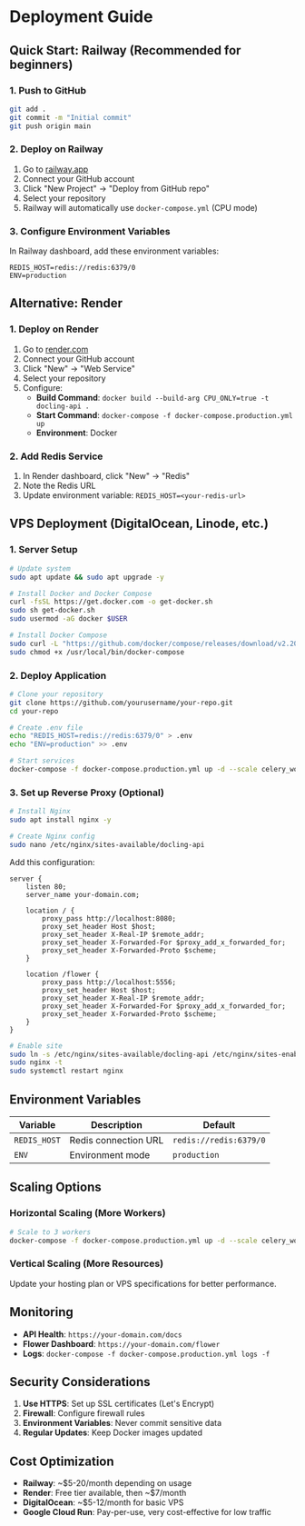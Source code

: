 # Deployment Guide

## Quick Start: Railway (Recommended for beginners)

### 1. Push to GitHub
```bash
git add .
git commit -m "Initial commit"
git push origin main
```

### 2. Deploy on Railway
1. Go to [railway.app](https://railway.app)
2. Connect your GitHub account
3. Click "New Project" → "Deploy from GitHub repo"
4. Select your repository
5. Railway will automatically use `docker-compose.yml` (CPU mode)

### 3. Configure Environment Variables
In Railway dashboard, add these environment variables:
```
REDIS_HOST=redis://redis:6379/0
ENV=production
```

## Alternative: Render

### 1. Deploy on Render
1. Go to [render.com](https://render.com)
2. Connect your GitHub account
3. Click "New" → "Web Service"
4. Select your repository
5. Configure:
   - **Build Command**: `docker build --build-arg CPU_ONLY=true -t docling-api .`
   - **Start Command**: `docker-compose -f docker-compose.production.yml up`
   - **Environment**: Docker

### 2. Add Redis Service
1. In Render dashboard, click "New" → "Redis"
2. Note the Redis URL
3. Update environment variable: `REDIS_HOST=<your-redis-url>`

## VPS Deployment (DigitalOcean, Linode, etc.)

### 1. Server Setup
```bash
# Update system
sudo apt update && sudo apt upgrade -y

# Install Docker and Docker Compose
curl -fsSL https://get.docker.com -o get-docker.sh
sudo sh get-docker.sh
sudo usermod -aG docker $USER

# Install Docker Compose
sudo curl -L "https://github.com/docker/compose/releases/download/v2.20.0/docker-compose-$(uname -s)-$(uname -m)" -o /usr/local/bin/docker-compose
sudo chmod +x /usr/local/bin/docker-compose
```

### 2. Deploy Application
```bash
# Clone your repository
git clone https://github.com/yourusername/your-repo.git
cd your-repo

# Create .env file
echo "REDIS_HOST=redis://redis:6379/0" > .env
echo "ENV=production" >> .env

# Start services
docker-compose -f docker-compose.production.yml up -d --scale celery_worker=2
```

### 3. Set up Reverse Proxy (Optional)
```bash
# Install Nginx
sudo apt install nginx -y

# Create Nginx config
sudo nano /etc/nginx/sites-available/docling-api
```

Add this configuration:
```nginx
server {
    listen 80;
    server_name your-domain.com;

    location / {
        proxy_pass http://localhost:8080;
        proxy_set_header Host $host;
        proxy_set_header X-Real-IP $remote_addr;
        proxy_set_header X-Forwarded-For $proxy_add_x_forwarded_for;
        proxy_set_header X-Forwarded-Proto $scheme;
    }

    location /flower {
        proxy_pass http://localhost:5556;
        proxy_set_header Host $host;
        proxy_set_header X-Real-IP $remote_addr;
        proxy_set_header X-Forwarded-For $proxy_add_x_forwarded_for;
        proxy_set_header X-Forwarded-Proto $scheme;
    }
}
```

```bash
# Enable site
sudo ln -s /etc/nginx/sites-available/docling-api /etc/nginx/sites-enabled/
sudo nginx -t
sudo systemctl restart nginx
```

## Environment Variables

| Variable | Description | Default |
|----------|-------------|---------|
| `REDIS_HOST` | Redis connection URL | `redis://redis:6379/0` |
| `ENV` | Environment mode | `production` |

## Scaling Options

### Horizontal Scaling (More Workers)
```bash
# Scale to 3 workers
docker-compose -f docker-compose.production.yml up -d --scale celery_worker=3
```

### Vertical Scaling (More Resources)
Update your hosting plan or VPS specifications for better performance.

## Monitoring

- **API Health**: `https://your-domain.com/docs`
- **Flower Dashboard**: `https://your-domain.com/flower`
- **Logs**: `docker-compose -f docker-compose.production.yml logs -f`

## Security Considerations

1. **Use HTTPS**: Set up SSL certificates (Let's Encrypt)
2. **Firewall**: Configure firewall rules
3. **Environment Variables**: Never commit sensitive data
4. **Regular Updates**: Keep Docker images updated

## Cost Optimization

- **Railway**: ~$5-20/month depending on usage
- **Render**: Free tier available, then ~$7/month
- **DigitalOcean**: ~$5-12/month for basic VPS
- **Google Cloud Run**: Pay-per-use, very cost-effective for low traffic
